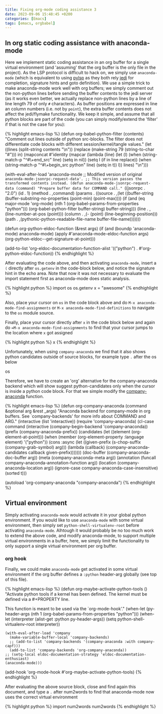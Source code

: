 ```yaml
---
title: Fixing org-mode coding assistance 3
date: 2023-09-06 15:48:45 +0200
categories: [Emacs]
tags: [emacs, orgbabel]
---
```



## In org static coding assistance with anaconda-mode

Here we implement static coding assistance in an org buffer for a
single virtual environment (and 'assuming' that the org buffer is the
only file in the project). As the LSP protocol is difficult to hack
on, we simply use `anaconda-mode` (which is equivalent to using [pylsp](https://github.com/python-lsp/python-lsp-server)
as they both rely [jedi](https://jedi.readthedocs.io/en/latest/) for completion, signature hints and goto
definition).  We use a simple trick to make anaconda-mode work well
with org buffers; we simply comment out the non-python lines before
sending the buffer contents to the jedi server (as it works even
better, we actually replace non-python lines by a line of line length
79 of only `#` characters). As buffer positions are expressed in line
an column numbers (i.e. not by `point`), the extra buffer contents
does not affect the jedi/flymake functionality. We keep it simple, and
assume that all python blocks are part of the code (you can simply
modify/extend the 'filter' if that is not the case for you):

{% highlight emacs-lisp %}
(defun org-babel-python-filter (contents)
  "Comment out lines outside of python src-blocks.
The filter does not differentiate code blocks with different
session/kernel/tangle values."
  (let ((lines (split-string contents "\n"))
	(replace (make-string 79 (string-to-char "#")))
        in)
    (mapconcat #'identity
               (mapcar (lambda (line)
                         (let (l)
                           (when (string-match-p "^#\\+end_src" line)
                             (setq in nil))
                           (setq l (if in line replace))
                           (when (string-match-p "^#\\+begin_src python" line)
                             (setq in t))
                           l))
                       lines)
               "\n")))

(with-eval-after-load 'anaconda-mode
  ;; Modified version of original `anaconda-mode-jsonrpc-request-data'.
  ;; This version passes the transformed contents instead.
  (defun anaconda-mode-jsonrpc-request-data (command)
    "Prepare buffer data for COMMAND call."
    `((jsonrpc . "2.0")
      (id . 1)
      (method . ,command)
      (params . ((source . ,(let ((buffer-string (buffer-substring-no-properties
						  (point-min) (point-max))))
			      (if (and (eq major-mode 'org-mode)
				       (nth 1 (org-babel-params-from-properties "python")))
				  (org-babel-python-filter buffer-string)
				buffer-string)))
		 (line . ,(line-number-at-pos (point)))
		 (column . ,(- (point) (line-beginning-position)))
		 (path . ,(pythonic-python-readable-file-name buffer-file-name)))))))

(defun org-python-eldoc-function (&rest args)
  (if (and (boundp 'anaconda-mode) anaconda-mode)
      (apply #'anaconda-mode-eldoc-function args)
    (org-python-eldoc--get-signature-at-point)))

(add-to-list 'org-eldoc-documentation-function-alist
	     '(("python") . #'org-python-eldoc-function))
{% endhighlight %}

After evaluating the code above, and then activating `anaconda-mode`,
insert a `(` directly after `os.getenv` in the code-block below, and
notice the signature hint in the echo area. Note that now it was not
necessary to evaluate the import statement first as anaconda-mode does
static analysis.

{% highlight python %}
import os
os.getenv
x = "awesome"
{% endhighlight %}

Also, place your cursor on `os` in the code block above and do `M-x
anaconda-mode-find-assignments` or `M-x
anaconda-mode-find-definitions` to navigate to the `os` module source.

Finally, place your cursor directly after `x` in the code block below
and again do `=M-x anaconda-mode-find-assignments` to find that your
cursor jumps to the location where `x` got assigned

{% highlight python %}
x
{% endhighlight %}

Unfortunately, when using `company-anaconda` we find that it also
shows python candidates outside of source blocks, for example type `.`
after the os below

os

Therefore, we have to create an 'org' alternative for the
company-anaconda backend which will show suggest python-candidates
only when the cursor is inside a python code block. For that we simple
modify the [company-anaconda](file:///home/dalanicolai/emacs-basic/elpa/29/company-anaconda-20200404.1859/company-anaconda.el) function.

{% highlight emacs-lisp %}
(defun org-company-anaconda (command &optional arg &rest _args)
  "Anaconda backend for company-mode in org buffers.
See `company-backends' for more info about COMMAND and ARG."
  (interactive (list 'interactive))
  (require 'company-anaconda)
  (cl-case command
    (interactive (company-begin-backend 'company-anaconda))
    (prefix (company-anaconda-prefix))
    (candidates (let ((element (org-element-at-point)))
		  (when (member (org-element-property :language element)
				'("python"))
		    (cons :async
			  (let ((given-prefix (s-chop-suffix (company-grab-symbol) arg)))
			    (lambda (callback)
			      (company-anaconda-candidates callback given-prefix)))))))
    (doc-buffer (company-anaconda-doc-buffer arg))
    (meta (company-anaconda-meta arg))
    (annotation (funcall company-anaconda-annotation-function arg))
    (location (company-anaconda-location arg))
    (ignore-case company-anaconda-case-insensitive)
    (sorted t)))

(autoload 'org-company-anaconda "company-anaconda")
{% endhighlight %}


## Virtual environment

Simply activating `anaconda-mode` would activate it in your global
python environment. If you would like to use `anaconda-mode` with some
virtual environment, then simply set `python-shell-virtualenv-root`
before activating `anaconda-mode`. Alhtough it would probably be no
too much work to extend the above code, and modify anaconda-mode, to
support multiple virtual environments in a buffer, here, we simply
limit the functionality to only support a single virtual environment
per org buffer.


### org hook

Finally, we could make `anaconda-mode` get activated in some virtual
environment if the org buffer defines a `:python` header-arg globally
(see top of this file).

{% highlight emacs-lisp %}
(defun org-maybe-activate-python-tools ()
  "Activate python tools if a kernel has been defined.
The kernel must be defined via a #+PROPERTY line.

This function is meant to be used via the `org-mode-hook'."
  (when-let (py-header-args (nth 1 (org-babel-params-from-properties "python")))
    (when-let (interpreter (alist-get :python py-header-args))
      (setq python-shell-virtualenv-root interpreter))

    (with-eval-after-load 'company
      (make-variable-buffer-local 'company-backends)
      ;; (add-to-list 'company-backends '(company-anaconda :with company-capf)))
      (add-to-list 'company-backends 'org-company-anaconda))
    ;; (setq-local eldoc-documentation-strategy 'eldoc-documentation-enthusiast)
    (anaconda-mode)))

(add-hook 'org-mode-hook #'org-maybe-activate-python-tools)
{% endhighlight %}

After evaluating the above source block, close and find again this
document, and type a `.` after num2words to find that anaconda-mode
now uses the correct virtual environment

{% highlight python %}
import num2words
num2words
{% endhighlight %}

